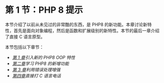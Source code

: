 # 第 1 节：PHP 8 提示

本节介绍了以前从未见过的非常酷的东西，是 PHP8 的新功能。本章讨论新特性，首先是面向对象编程，然后是函数和扩展级别的新特性。本节的最后一章介绍了直接 C 语言原型。

本节包括以下章节：

*   [*第 1 章*](01.html#_idTextAnchor013)*引入新的 PHP8 OOP 特性*
*   [*第二章*](02.html#_idTextAnchor039)*学习 PHP8 的新增功能*
*   [*第 3 章*](03.html#_idTextAnchor065)*利用错误处理增强*
*   [*第四章*](04.html#_idTextAnchor085)*直接打 C 语言电话*